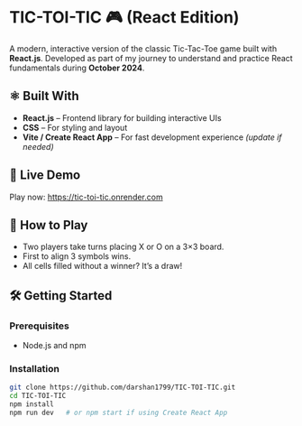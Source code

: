 # TIC-TOI-TIC 🎮 (React Edition)

A modern, interactive version of the classic Tic-Tac-Toe game built with **React.js**. Developed as part of my journey to understand and practice React fundamentals during **October 2024**.

## ⚛️ Built With

- **React.js** – Frontend library for building interactive UIs
- **CSS** – For styling and layout
- **Vite / Create React App** – For fast development experience *(update if needed)*

## 🚀 Live Demo

Play now: https://tic-toi-tic.onrender.com

## 🔁 How to Play

- Two players take turns placing X or O on a 3×3 board.
- First to align 3 symbols wins.
- All cells filled without a winner? It’s a draw!

## 🛠️ Getting Started

### Prerequisites

- Node.js and npm

### Installation

```bash
git clone https://github.com/darshan1799/TIC-TOI-TIC.git
cd TIC-TOI-TIC
npm install
npm run dev   # or npm start if using Create React App

